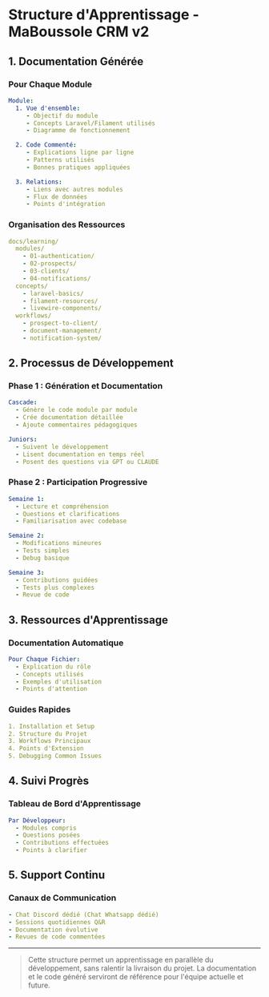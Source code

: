 # Structure d'Apprentissage - MaBoussole CRM v2

## 1. Documentation Générée

### Pour Chaque Module
```yaml
Module:
  1. Vue d'ensemble:
     - Objectif du module
     - Concepts Laravel/Filament utilisés
     - Diagramme de fonctionnement

  2. Code Commenté:
     - Explications ligne par ligne
     - Patterns utilisés
     - Bonnes pratiques appliquées

  3. Relations:
     - Liens avec autres modules
     - Flux de données
     - Points d'intégration
```

### Organisation des Ressources
```yaml
docs/learning/
  modules/
    - 01-authentication/
    - 02-prospects/
    - 03-clients/
    - 04-notifications/
  concepts/
    - laravel-basics/
    - filament-resources/
    - livewire-components/
  workflows/
    - prospect-to-client/
    - document-management/
    - notification-system/
```

## 2. Processus de Développement

### Phase 1 : Génération et Documentation
```yaml
Cascade:
  - Génère le code module par module
  - Crée documentation détaillée
  - Ajoute commentaires pédagogiques

Juniors:
  - Suivent le développement
  - Lisent documentation en temps réel
  - Posent des questions via GPT ou CLAUDE
```

### Phase 2 : Participation Progressive
```yaml
Semaine 1:
  - Lecture et compréhension
  - Questions et clarifications
  - Familiarisation avec codebase

Semaine 2:
  - Modifications mineures
  - Tests simples
  - Debug basique

Semaine 3:
  - Contributions guidées
  - Tests plus complexes
  - Revue de code
```

## 3. Ressources d'Apprentissage

### Documentation Automatique
```yaml
Pour Chaque Fichier:
  - Explication du rôle
  - Concepts utilisés
  - Exemples d'utilisation
  - Points d'attention
```

### Guides Rapides
```yaml
1. Installation et Setup
2. Structure du Projet
3. Workflows Principaux
4. Points d'Extension
5. Debugging Common Issues
```

## 4. Suivi Progrès

### Tableau de Bord d'Apprentissage
```yaml
Par Développeur:
  - Modules compris
  - Questions posées
  - Contributions effectuées
  - Points à clarifier
```

## 5. Support Continu

### Canaux de Communication
```yaml
- Chat Discord dédié (Chat Whatsapp dédié)
- Sessions quotidiennes Q&R
- Documentation évolutive
- Revues de code commentées
```

---

> Cette structure permet un apprentissage en parallèle du développement, sans ralentir la livraison du projet. La documentation et le code généré serviront de référence pour l'équipe actuelle et future.
